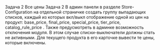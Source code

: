 Задача 2 Все цены
Задача 2
В админ панели в разделе Store-Configuration на отдельной страничке создать группу выпадающих списков, каждый из которых
вкл/выкл отображение одной из цен на продукт: base_price, final_price, special_price, tier_price, catalog_rule_price . Также
предусмотреть в админке возможность отключения модуля. В этом случае списки-выключатели должны стать не активными. Для
текущего продукта в его карточке вывести те цены, которые включены.